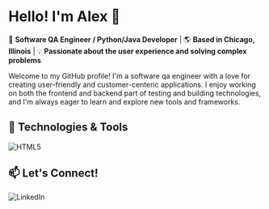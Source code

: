 # Hello! I'm Alex :wave:

:rocket: **Software QA Engineer / Python/Java Developer** | 🌎 **Based in Chicago, Illinois** | 💡 **Passionate about the user experience and solving complex problems**

Welcome to my GitHub profile! I'm a software qa engineer with a love for creating user-friendly and customer-centeric applications. I enjoy working on both the frontend and backend part of testing and building technologies, and I'm always eager to learn and explore new tools and frameworks.

## 🧰 **Technologies & Tools**

![HTML5](https://shields.io/badge/-HTML5-E34F24?style=flat-square&logo=html5&logoColor=white)

## 📫 **Let's Connect!**
![LinkedIn](https://www.linkedin.com/in/alex-fergestad)

